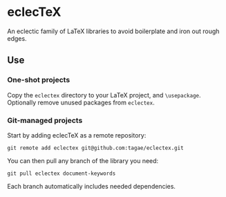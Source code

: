 eclecTeX
========

An eclectic family of LaTeX libraries to avoid boilerplate and iron
out rough edges.


Use
---

### One-shot projects

Copy the `eclectex` directory to your LaTeX project, and
`\usepackage`. Optionally remove unused packages from `eclectex`.

### Git-managed projects

Start by adding eclecTeX as a remote repository:

    git remote add eclectex git@github.com:tagae/eclectex.git

You can then pull any branch of the library you need:

    git pull eclectex document-keywords

Each branch automatically includes needed dependencies.
